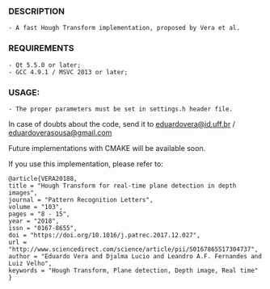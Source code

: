 ### DESCRIPTION
	- A fast Hough Transform implementation, proposed by Vera et al. 

### REQUIREMENTS
	- Qt 5.5.0 or later;
	- GCC 4.9.1 / MSVC 2013 or later; 

### USAGE: 
	- The proper parameters must be set in settings.h header file.

In case of doubts about the code, send it to eduardovera@id.uff.br / eduardoverasousa@gmail.com

Future implementations with CMAKE will be available soon.

If you use this implementation, please refer to:
```
@article{VERA20188,
title = "Hough Transform for real-time plane detection in depth images",
journal = "Pattern Recognition Letters",
volume = "103",
pages = "8 - 15",
year = "2018",
issn = "0167-8655",
doi = "https://doi.org/10.1016/j.patrec.2017.12.027",
url = "http://www.sciencedirect.com/science/article/pii/S0167865517304737",
author = "Eduardo Vera and Djalma Lucio and Leandro A.F. Fernandes and Luiz Velho",
keywords = "Hough Transform, Plane detection, Depth image, Real time"
}
```
